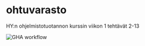 # ohtuvarasto
HY:n ohjelmistotuotannon kurssin viikon 1 tehtävät 2-13

![GHA workflow](https://github.com/jensjvh/ohtuvarasto/workflows/CI/badge.svg)
